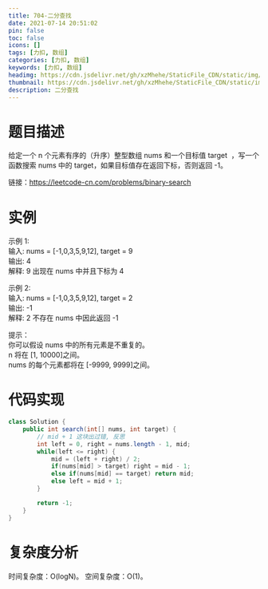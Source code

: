 ```yaml
---
title: 704-二分查找
date: 2021-07-14 20:51:02
pin: false
toc: false
icons: []
tags: [力扣, 数组]
categories: [力扣, 数组]
keywords: [力扣, 数组]
headimg: https://cdn.jsdelivr.net/gh/xzMhehe/StaticFile_CDN/static/img/20210708095608.png
thumbnail: https://cdn.jsdelivr.net/gh/xzMhehe/StaticFile_CDN/static/img/20210708095608.png
description: 二分查找
---
```



# 题目描述
给定一个 n 个元素有序的（升序）整型数组 nums 和一个目标值 target  ，写一个函数搜索 nums 中的 target，如果目标值存在返回下标，否则返回 -1。

链接：https://leetcode-cn.com/problems/binary-search

# 实例
示例 1:         
输入: nums = [-1,0,3,5,9,12], target = 9           
输出: 4         
解释: 9 出现在 nums 中并且下标为 4         

示例 2:         
输入: nums = [-1,0,3,5,9,12], target = 2         
输出: -1         
解释: 2 不存在 nums 中因此返回 -1         

提示：            
你可以假设 nums 中的所有元素是不重复的。         
n 将在 [1, 10000]之间。           
nums 的每个元素都将在 [-9999, 9999]之间。         



# 代码实现
```java
class Solution {
    public int search(int[] nums, int target) {
        // mid + 1 这块出过错, 反思
        int left = 0, right = nums.length - 1, mid;
        while(left <= right) {
            mid = (left + right) / 2;
            if(nums[mid] > target) right = mid - 1;
            else if(nums[mid] == target) return mid;
            else left = mid + 1;
        }

        return -1;
    }
}
```

# 复杂度分析
时间复杂度：O(logN)。
空间复杂度：O(1)。
